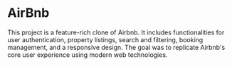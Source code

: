 # AirBnb
This project is a feature-rich clone of Airbnb. It includes functionalities for user authentication, property listings, search and filtering, booking management, and a responsive design. The goal was to replicate Airbnb's core user experience using modern web technologies.
